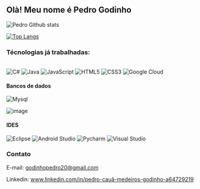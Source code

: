 
## Olà! Meu nome é Pedro Godinho 

![Pedro Github stats](https://github-readme-stats.vercel.app/api?username=Hackann17&theme=radical)

[![Top Langs](https://github-readme-stats.vercel.app/api/top-langs/?username=Hackann17&layout=compact)](https://github.com/anuraghazra/github-readme-stats)

### Técnologias já trabalhadas:
<div><br/>
<img aling="center" alt="C#" src="https://img.shields.io/badge/C%23-239120?style=for-the-badge&logo=c-sharp&logoColor=white">
<img aling="center" alt="Java" src="https://img.shields.io/badge/Java-ED8B00?style=for-the-badge&logo=java&logoColor=white">
<img alt="JavaScript" src="https://img.shields.io/badge/JavaScript-F7DF1E?style=for-the-badge&logo=javascript&logoColor=black">
<img alt="HTML5" src="https://img.shields.io/badge/HTML5-E34F26?style=for-the-badge&logo=html5&logoColor=white">
<img alt="CSS3" src="https://img.shields.io/badge/CSS3-1572B6?style=for-the-badge&logo=css3&logoColor=white">
<img alt="Google Cloud" src="https://img.shields.io/badge/Google_Cloud-4285F4?style=for-the-badge&logo=google-cloud&logoColor=white">

#### Bancos de dados  

<img alt="Mysql" src="https://img.shields.io/badge/MySQL-005C84?style=for-the-badge&logo=mysql&logoColor=white">

![image](https://user-images.githubusercontent.com/90213469/215239720-0c9beb52-2781-4265-a88d-4b289ba115f1.png)

#### IDES

<img alt="Eclipse" src="https://img.shields.io/badge/Eclipse-2C2255?style=for-the-badge&logo=eclipse&logoColor=white">
 <img alt="Android Studio" src="https://img.shields.io/badge/Android_Studio-3DDC84?style=for-the-badge&logo=android-studio&logoColor=white">
  <img alt="Pycharm" src="https://img.shields.io/badge/PyCharm-000000.svg?&style=for-the-badge&logo=PyCharm&logoColor=white">
  <img alt="Visual Studio" src="https://img.shields.io/badge/Visual_Studio-5C2D91?style=for-the-badge&logo=visual%20studio&logoColor=white">
  
  ### Contato
E-mail: godinhopedro20@gmail.com

Linkedin: www.linkedin.com/in/pedro-cauã-medeiros-godinho-a64729219
